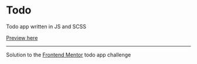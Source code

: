 # Todo
Todo app written in JS and SCSS

[Preview here](https://memeticca.github.io/todo-app/)

---
Solution to the [Frontend Mentor](https://www.frontendmentor.io/) todo app challenge
